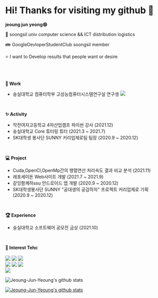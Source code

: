 # Hi! Thanks for visiting my github 👋

**jeoung jun yeong😄** 
<br>


🏫 soongsil univ computer science && ICT distribution logistics
<br>


👪 GoogleDevloperStudentClub soongsil member 
<br>

⭐ I want to Develop results that people want or desire

<br>
<br>



**🔭 Work**

- 숭실대학교 컴퓨터학부 고성능컴퓨터시스템연구실 연구생   <a href="https://sites.google.com/view/hpcs-ssu" target="_blank"><img src="https://img.shields.io/badge/Lab-FA8072?style=flat&logo=webcomponents.org&logoColor=000000"/></a>

<br>


**✨ Activity**

- 작전여자고등학교 4차산업캠프 파이썬 강사 (2021.12)
- 숭실대학교 Core 튜터링 튜터 (2021.3 ~ 2021.7)
- SK대학생 봉사단 SUNNY 커리업제로팀 팀장 (2020.9 ~ 2020.12)


<br>


**💻 Project**

- Cuda,OpenCl,OpenMp간의 행렬연산 처리속도 결과 비교 분석 (2021.11)
- 레포세이돈 Web사이트 개발 (2021.7 ~ 2021.9)
- 같잉함께하ssu 안드로이드 앱 개발 (2020.9 ~ 2020.12)
- SK대학생봉사단 SUNNY "공대생의 공감하자" 프로젝트 커리업제로 기획 (2020.9 ~ 2020.12)

<br>

**🏆 Experience**
- 숭실대학교 소프트웨어 공모전 금상 (2021.10)

<br>



**🔨 Interest Tehc**
<br>
<br>
<img src="https://img.shields.io/badge/C-FFA500?style=flat&logo=C&logoColor=FFFFFF"/>
<img src="https://img.shields.io/badge/Python-00008B?style=flat&logo=Python&logoColor=FFFFFF"/>
<img src="https://img.shields.io/badge/Cuda-76B900?style=flat&logo=NVIDIA&logoColor=FFFFFF"/>
<br>
<img src="https://img.shields.io/badge/HTML5-E34F26?style=flat&logo=HTML5&logoColor=FFFFFF"/>
<img src="https://img.shields.io/badge/CSS3-1572B6?style=flat&logo=CSS3&logoColor=FFFFFF"/>
<img src="https://img.shields.io/badge/JavaScript-F7DF1E?style=flat&logo=JavaScript&logoColor=FFFFFF"/>
<br>
<img src="https://img.shields.io/badge/Android-3DDC84?style=flat&logo=Android&logoColor=FFFFFF"/>








![Jeoung-Jun-Yeoung's github stats](https://github-readme-stats.vercel.app/api?username=Jeoung-Jun-Yeoung&show_icons=true)

[![Jeoung-Jun-Yeoung's github stats](https://github-readme-stats.vercel.app/api/top-langs/?username=Jeoung-Jun-Yeoung&show_icons=true&hide_border=true&title_color=004386&icon_color=004386&layout=compact)](https://github.com/Jeoung-Jun-Yeoung)

<!--
**Jeoung-Jun-Yeoung/Jeoung-Jun-Yeoung** is a ✨ _special_ ✨ repository because its `README.md` (this file) appears on your GitHub profile.

Here are some ideas to get you started:

- 🔭 I’m currently working on ...
- 🌱 I’m currently learning ...
- 👯 I’m looking to collaborate on ...
- 🤔 I’m looking for help with ...
- 💬 Ask me about ...
- 📫 How to reach me: ...
- 😄 Pronouns: ...
- ⚡ Fun fact: ...
-->
